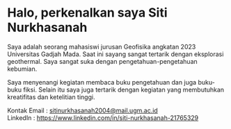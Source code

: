  # Halo, perkenalkan saya Siti Nurkhasanah
Saya adalah seorang mahasiswi jurusan Geofisika angkatan 2023 Universitas Gadjah Mada. Saat ini sayang sangat tertarik dengan eksplorasi geothermal. Saya sangat suka dengan pengetahuan-pengetahuan kebumian.

Saya menyenangi kegiatan membaca buku pengetahuan dan juga buku-buku fiksi. Selain itu saya juga tertarik dengan kegiatan yang membutuhkan kreatifitas dan ketelitian tinggi. 


Kontak
Email     : sitinurkhasanah2004@mail.ugm.ac.id   
LinkedIn  : https://www.linkedin.com/in/siti-nurkhasanah-21765329
